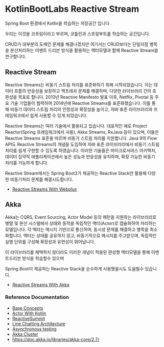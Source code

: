 # KotlinBootLabs Reactive Stream

Spring Boot 환경에서 Kotlin을 학습하는 저장공간 입니다. 

우리는 이것을 코프링이라고 부르며, 코틀린과 스프링부트를 학습하는 공간입니다.

CRUD가 대부분의 도메인 문제를 해결나겠지만 여기서는 CRUD보다는 단일지점 병목을 분산처리하는 이벤트 드리븐 방식을 활용하는 액터모델과 함께 Reactive Stream을 연구합니다.


## Reactive Stream

Reactive Streams는 비동기 스트림 처리를 표준화하기 위해 시작되었습니다.
이는 데이터 흐름의 반응성을 보장하고 백프레셔 문제를 해결하며,
다양한 라이브러리 간의 호환성을 목표로 합니다.
2013년 Reactive Manifesto 발표 이후, Netflix, Pivotal 등 주요 기술 기업들이 협력하여
2014년에 Reactive Streams를 표준화했습니다. 이를 통해 비동기 데이터 스트림 처리의 안정성과 확장성을 높이고,
자바 표준 라이브러리와 프레임워크에서 쉽게 사용할 수 있게 되었습니다.

Reactive Streams는 여러 기술에서 활용되고 있습니다.
대표적인 예로 Project Reactor(Spring 프레임워크에서 사용),
Akka Streams, RxJava 등이 있으며, 이들은 Reactive Streams 표준을 따르며
비동기 스트림 처리를 지원합니다. Java 9의 Flow API도 Reactive Streams의 개념을 도입하여
자바 표준 라이브러리에서 비동기 스트림 처리를 쉽게 구현할 수 있도록 하였습니다.
이러한 기술들은 마이크로서비스 아키텍처, 데이터 집약적 애플리케이션에서 높은 성능과 반응성을 유지하며,
확장 가능한 비동기 처리를 가능하게 합니다.

Reactive Stream에서는 Spring Boot2가 제공하는 Reactive Stack만 활용해 다양한 비동기처리 문제를 해결시도합니다. 

- [Reactive Streams With Webplux](https://github.com/psmon/java-labs/blob/master/KotlinBootLabs/REACTIVE.MD)


## Akka

Akka는 CQRS, Event Sourcing, Actor Model 등의 패턴을 지원하는 라이브러리로 병렬 및 분산 시스템에서 상태와 동작을 독립적인 액터(Actor)로 캡슐화하여 처리하는 모델입니다. 각 액터는 메시지 기반으로 통신하며, 동시성 문제를 해결하고 병목을 최소화합니다. 액터는 상태를 공유하지 않고, 비동기적으로 메시지를 주고받으며, 독립적인 실행 단위를 구성해 확장성과 유연성이 뛰어납니다.

이 라이브러리를 채택하지 않더라도 이러한 개념이 적용된 완성형 액터모델을 통해 이벤트드리븐 방식을 학습할수 있으며 

Spring Boot이 제공하는 Reactive Stack을 순수하게 사용했을시도 도움될수 있습니다. 

- [Reactive Streams With Akka](https://github.com/psmon/java-labs/blob/master/KotlinBootLabs/AKKA.MD)


### Reference Documentation

- [Base Concepts](https://wiki.webnori.com/display/AKKA/Concepts)
- [Actor With Kotlin](https://wiki.webnori.com/display/AKKA/AKKA.Kotlin)
- [ReactiveSummit](https://www.youtube.com/@ReactiveSummit/videos)
- [Line Chatting Architecture](https://engineering.linecorp.com/ko/blog/the-architecture-behind-chatting-on-line-live)
- [Asynchronous testing](https://doc.akka.io/docs/akka/current/typed/testing-async.html)
- [Akka Cluster](https://www.youtube.com/watch?v=mUTKvGyxbOA)
- https://doc.akka.io/libraries/akka-core/2.7/
